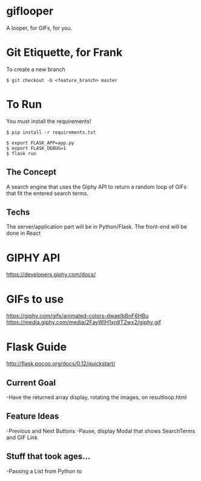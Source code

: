 # giflooper
A looper, for GIFs, for you.

# Git Etiquette, for Frank
To create a new branch
```
$ git checkout -b <feature_branch> master
```

# To Run
You must install the requirements!
```
$ pip install -r requirements.txt
```
```
$ export FLASK_APP=app.py
$ export FLASK_DEBUG=1
$ flask run
```

## The Concept
A search engine that uses the Giphy API to return a random loop of GIFs that fit the entered search terms.

## Techs
The server/application part will be in Python/Flask. The front-end will be done in React

# GIPHY API
https://developers.giphy.com/docs/

# GIFs to use
https://giphy.com/gifs/animated-colors-dwaeIbBnF6HBu
https://media.giphy.com/media/2FayWIH1xrdlT2wx2/giphy.gif

# Flask Guide
http://flask.pocoo.org/docs/0.12/quickstart/

## Current Goal
-Have the returned array display, rotating the images, on resultloop.html

## Feature Ideas
-Previous and Next Buttons
-Pause, display Modal that shows SearchTerms and GIF Link

## Stuff that took ages...
-Passing a List from Python to <script>tags in HTML Template using Jinja.
